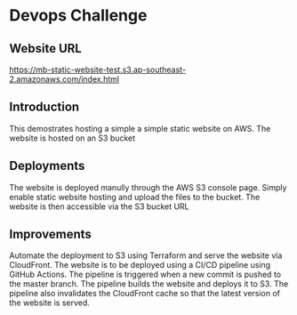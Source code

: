 # Devops Challenge

## Website URL

https://mb-static-website-test.s3.ap-southeast-2.amazonaws.com/index.html

## Introduction

This demostrates hosting a simple a simple static website on AWS. The website is hosted on an S3 bucket

## Deployments

The website is deployed manully through the AWS S3 console page. Simply enable static website hosting and upload the files to the bucket. The website is then accessible via the S3 bucket URL

## Improvements

Automate the deployment to S3 using Terraform and serve the website via CloudFront. The website is to be deployed using a CI/CD pipeline using GitHub Actions. The pipeline is triggered when a new commit is pushed to the master branch. The pipeline builds the website and deploys it to S3. The pipeline also invalidates the CloudFront cache so that the latest version of the website is served.
